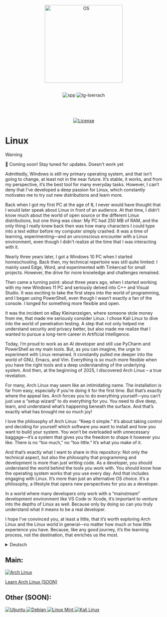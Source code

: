 <p align="center">
  <a href="https://skillicons.dev">
    <img src="https://skillicons.dev/icons?i=linux" alt="OS" width="250"/>
  </a>
</p>
<br>
<div align="center">
<img alt="xpp" src="https://img.shields.io/badge/Linux-F7DF1E">
<img alt="tg-loerrach" src="https://img.shields.io/badge/Peharge-red">
<br>
<br>

<img alt="" src="https://img.shields.io/badge/-Ubuntu-E95420?logo=Ubuntu&logoColor=white">
<img alt="" src="https://img.shields.io/badge/-Debian-A81D33?logo=Debian&logoColor=white">
<img alt="" src="https://img.shields.io/badge/-Arch Linux-1793D1?logo=Arch-Linux&logoColor=white">
<img alt="" src="https://img.shields.io/badge/-Linux Mint-87CF3E?logo=Linux-Mint&logoColor=white">
<img alt="" src="https://img.shields.io/badge/-Kali Linux-557C94?logo=Kali-Linux&logoColor=white">
<br>
<br>

[![License](https://img.shields.io/badge/license-MIT-blue.svg)](https://opensource.org/licenses/MIT)
</div>

# Linux

> [!WARNING]  
> 🚀 Coming soon! Stay tuned for updates. Doesn't work yet

Admittedly, Windows is still my primary operating system, and that isn’t going to change, at least not in the near future. It’s stable, it works, and from my perspective, it’s the best tool for many everyday tasks. However, I can’t deny that I’ve developed a deep passion for Linux, which constantly motivates me to try out new distributions and learn more.

Back when I got my first PC at the age of 8, I never would have thought that I would later speak about Linux in front of an audience. At that time, I didn’t know much about the world of open source or the different Linux distributions, but one thing was clear: My PC had 250 MB of RAM, and the only thing I really knew back then was how many characters I could type into a text editor before my computer simply crashed. It was a time of learning, experimenting—and an unconscious encounter with a Linux environment, even though I didn’t realize at the time that I was interacting with it.

Nearly three years later, I got a Windows 10 PC when I started homeschooling. Back then, my technical repertoire was still quite limited: I mainly used Edge, Word, and experimented with Tinkercad for small projects. However, the drive for more knowledge and challenges remained.

Then came a turning point: about three years ago, when I started working with my new Windows 11 PC and seriously delved into C++ and Visual Studio. It was exciting to take the first steps into the world of programming, and I began using PowerShell, even though I wasn’t exactly a fan of the console. I longed for something more flexible and open.

It was the incident on eBay Kleinanzeigen, where someone stole money from me, that made me seriously consider Linux. I chose Kali Linux to dive into the world of penetration testing. A step that not only helped me understand security and privacy better, but also made me realize that I wanted to pursue a long-term career in Artificial Intelligence.

Today, I’m proud to work as an AI developer and still use PyCharm and PowerShell as my main tools. But, as you can imagine, the urge to experiment with Linux remained. It constantly pulled me deeper into the world of GNU, Emacs, and Vim. Everything is so much more flexible when you have the right tools and a deep understanding of the underlying system. And then, at the beginning of 2025, I discovered Arch Linux – a true revelation.

For many, Arch Linux may seem like an intimidating name. The installation is far from easy, especially if you're doing it for the first time. But that’s exactly where the appeal lies. Arch forces you to do everything yourself—you can’t just use a “setup wizard” to do everything for you. You need to dive deep, learn, and understand what’s happening beneath the surface. And that’s exactly what has brought me so much joy!

I love the philosophy of Arch Linux: “Keep it simple.” It’s about taking control and deciding for yourself which software you want to install and how you want to build your system. You won’t be overloaded with unnecessary baggage—it’s a system that gives you the freedom to shape it however you like. There is no “too much,” no “too little.” It’s what you make of it.

And that’s exactly what I want to share in this repository: Not only the technical aspect, but also the philosophy that programming and development is more than just writing code. As a developer, you should understand the world behind the tools you work with. You should know how the operating system works that you use every day. And that includes engaging with Linux. It’s more than just an alternative OS choice. It’s a philosophy, a lifestyle that opens new perspectives for you as a developer.

In a world where many developers only work with a “mainstream” development environment like VS Code or Xcode, it’s important to venture into the depths of Linux as well. Because only by doing so can you truly understand what it means to be a real developer.

I hope I’ve convinced you, at least a little, that it’s worth exploring Arch Linux and the Linux world in general—no matter how much or how little experience you have. Because, like any good journey, it’s the learning process, not the destination, that enriches us the most.

<details>
  <summary>Deutsch</summary>
Zugegeben, Windows ist nach wie vor mein Hauptbetriebssystem, und das wird sich, zumindest in naher Zukunft, auch nicht ändern. Es ist stabil, es funktioniert, und es ist aus meiner Sicht das beste Werkzeug für viele alltägliche Aufgaben. Dennoch kann ich nicht leugnen, dass ich eine tiefgehende Begeisterung für Linux entwickelt habe, die mich immer wieder dazu anspornt, neue Distributionen auszuprobieren und zu lernen.

Schon damals, als ich meinen ersten PC mit 8 Jahren bekam, hätte ich nie gedacht, dass ich später mal vor einem Publikum über Linux sprechen würde. Zu dieser Zeit wusste ich noch nicht viel über die Welt des Open Source oder der verschiedenen Linux-Distributionen, aber eines war klar: Mein PC hatte 250 MB RAM, und das einzige, was ich damals wirklich wusste, war, wie viele Zeichen ich in einem Texteditor eintippen konnte, bevor mein Computer einfach zusammenbrach. Es war eine Zeit des Lernens, des Experimentierens – und der ersten unbewussten Begegnung mit einer Linux-Umgebung, auch wenn ich damals nicht wusste, dass ich damit interagierte.

Fast 3 Jahre später bekam ich dann einen Windows 10 PC, als ich mit Home-Schooling begann. Damals war mein technisches Repertoire noch recht begrenzt: Ich benutzte hauptsächlich Edge, Word und experimentierte mit Tinkercad für kleinere Projekte. Doch der Drang nach mehr Wissen und nach Herausforderungen blieb.

Dann kam ein Wendepunkt: vor etwa drei Jahren, als ich mit meinem neuen Windows 11 PC begann, mich ernsthaft mit C++ und Visual Studio zu beschäftigen. Es war spannend, die ersten Schritte in die Welt des Programmierens zu wagen, und ich begann, die PowerShell zu verwenden, obwohl ich nicht gerade ein Fan dieser Konsole war. Ich sehnte mich nach etwas Flexiblerem und Offenerem.

Es war der Vorfall auf eBay Kleinanzeigen, bei dem mir jemand Geld stahl, der mich dazu brachte, mich wirklich mit Linux auseinanderzusetzen. Ich entschied mich für Kali Linux, um in die Welt des Penetration Testings einzutauchen. Ein Schritt, der mich nicht nur dazu brachte, Sicherheit und Datenschutz besser zu verstehen, sondern auch zu erkennen, dass ich mich langfristig in die Richtung der Künstlichen Intelligenz entwickeln wollte.

Heute bin ich stolz darauf, als KI-Entwickler zu arbeiten, und verwende immer noch PyCharm und PowerShell als meine Hauptwerkzeuge. Doch, wie ihr euch vorstellen könnt, blieb der Drang, mit Linux zu experimentieren, bestehen. Es zog mich immer weiter in die Welt von GNU, Emacs, und Vim. Alles ist so viel flexibler, wenn man die richtigen Werkzeuge und ein tiefes Verständnis für das zugrunde liegende System hat. Und dann, zu Beginn des Jahres 2025, entdeckte ich Arch Linux – eine wahre Offenbarung.

Arch Linux mag für viele ein abschreckender Name sein. Die Installation ist alles andere als einfach, besonders wenn man sie zum ersten Mal angeht. Aber genau in dieser Herausforderung liegt der Reiz. Arch zwingt dich, alles selbst zu machen – du kannst nicht einfach ein „Setup-Wizard“ verwenden, der dir alles abnimmt. Du musst tief eintauchen, lernen, verstehen, was unter der Oberfläche passiert. Und genau das ist es, was mir so viel Freude bereitet hat!

Ich liebe die Philosophie von Arch Linux: „Keep it simple“. Es geht darum, die Kontrolle zu übernehmen und selbst zu entscheiden, welche Software du installieren möchtest und wie du dein System aufbaust. Du wirst nicht mit unnötigem Ballast überladen – es ist ein System, das dir die Freiheit gibt, es nach deinen Wünschen zu gestalten. Es gibt kein „zu viel“, kein „zu wenig“. Es ist das, was du daraus machst.

Und genau das ist es, was ich in dieser Repository teilen möchte: Nicht nur den technischen Aspekt, sondern auch die Philosophie, dass Programmieren und Entwickeln mehr bedeutet, als nur Code zu schreiben. Als Entwickler sollte man die Welt hinter den Tools verstehen, mit denen man arbeitet. Man sollte wissen, wie das Betriebssystem funktioniert, mit dem man tagtäglich arbeitet. Und dazu gehört eben auch, sich mit Linux auseinanderzusetzen. Es ist mehr als nur eine alternative OS-Wahl. Es ist eine Philosophie, eine Lebensweise, die dir als Entwickler neue Perspektiven eröffnet.

In einer Welt, in der viele Entwickler nur mit einer „Mainstream“-Entwicklungsumgebung wie VS Code oder Xcode arbeiten, ist es wichtig, auch mal die Tiefen von Linux zu betreten. Denn nur so kannst du wirklich verstehen, was es bedeutet, ein echter Entwickler zu sein.

Ich hoffe, ich konnte euch ein Stück weit davon überzeugen, dass es sich lohnt, Arch Linux und die Linux-Welt im Allgemeinen zu entdecken – ganz gleich, wie viel oder wenig Erfahrung ihr mitbringt. Denn, wie in jeder guten Reise, ist es der Lernprozess und nicht das Ziel, das uns am meisten bereichert.
</details>

## Main:

<p align="left">
  <a href="https://github.com/Peharge/Linux/tree/main/arch">
    <img src="https://skillicons.dev/icons?i=arch" alt="Arch Linux"/>
  </a>
</p>

[Learn Arch Linux (SOON)](https://github.com/Peharge/Linux/tree/main/arch)

## Other (SOON):

<p align="left">
  <a href="https://github.com/Peharge/Linux/tree/main/ubuntu">
    <img src="https://skillicons.dev/icons?i=ubuntu" alt="Ubuntu"/>
  </a>
  <a href="https://github.com/Peharge/Linux/tree/main/debian">
    <img src="https://skillicons.dev/icons?i=debian" alt="Debian"/>
  </a>
  <a href="https://github.com/Peharge/Linux/tree/main/mint">
    <img src="https://skillicons.dev/icons?i=mint" alt="Linux Mint"/>
  </a>
  <a href="https://github.com/Peharge/Linux/tree/main/kali">
    <img src="https://skillicons.dev/icons?i=kali" alt="Kali Linux"/>
  </a>
</p>